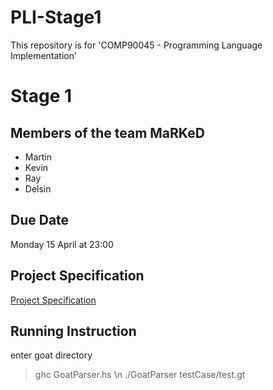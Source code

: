 # PLI-Stage1

This repository is for 'COMP90045 - Programming Language Implementation'

# Stage 1

## Members of the team MaRKeD

- Martin
- Kevin
- Ray
- Delsin

## Due Date

Monday 15 April at 23:00

## Project Specification

[Project Specification](<./Assignment\ 1.pdf>)

## Running Instruction

enter goat directory

> ghc GoatParser.hs \n
> ./GoatParser testCase/test.gt
